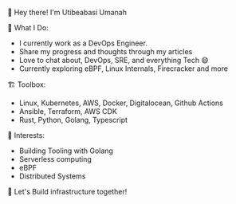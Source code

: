 👋 Hey there! I'm Utibeabasi Umanah

📝 What I Do:
- I currently work as a DevOps Engineer.
- Share my progress and thoughts through my articles
- Love to chat about, DevOps, SRE, and everything Tech 😄
- Currently exploring eBPF, Linux Internals, Firecracker and more

🏗️ Toolbox:
- Linux, Kubernetes, AWS, Docker, Digitalocean, Github Actions
- Ansible, Terraform, AWS CDK
- Rust, Python, Golang, Typescript

🌱 Interests:
- Building Tooling with Golang
- Serverless computing
- eBPF
- Distributed Systems

🚀 Let's Build infrastructure together!
<!--
**utibeabasi6/utibeabasi6** is a ✨ _special_ ✨ repository because its `README.md` (this file) appears on your GitHub profile.

-->
